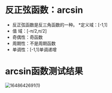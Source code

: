 
# 反正弦函数：arcsin
 * 反正弦函数是反三角函数的一种。
 *定义域：[-1,1]
 * 值 域：[-π/2,π/2]
 * 奇偶性：奇函数
 * 周期性：不是周期函数
 * 单调性：[-1,1]单调递增

# arcsin函数测试结果
![1648642691(1)](https://user-images.githubusercontent.com/101335052/160833038-bede439d-cf0c-422a-946f-59a1b5fdb5bc.png)

